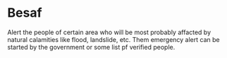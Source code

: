 # Besaf
Alert the people of certain area who will be most probably affacted by natural calamities like flood, landslide, etc.
Them emergency alert can be started by the government or some list pf verified people.
